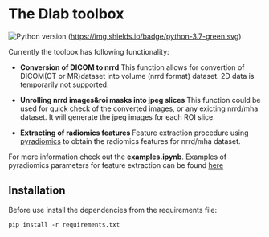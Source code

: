 # The Dlab toolbox

![Python version](https://img.shields.io/badge/python-3.6-green.svg),(https://img.shields.io/badge/python-3.7-green.svg)

Currently the toolbox has following functionality:

* <b>Conversion of DICOM to nrrd</b>
This function allows for convertion of DICOM(CT or MR)dataset into volume (nrrd format) dataset. 2D data is temporarily not supported.

* <b>Unrolling nrrd images&roi masks into jpeg slices </b>
This function could be used for quick check of the converted images, or any exicting nrrd/mha dataset. It will generate the jpeg images for each ROI slice.

* <b>Extracting of radiomics features </b>
Feature extraction procedure using [pyradiomics](http://www.simpleitk.org/SimpleITK/resources/software.html) to obtain the radiomics features for nrrd/mha dataset.



For more information check out the <b>examples.ipynb</b>.
Examples of pyradiomics parameters for feature extraction can be found [here](https://github.com/Radiomics/pyradiomics/tree/master/examples/exampleSettings)


## Installation

Before use install the dependencies from the requirements file:

```
pip install -r requirements.txt
```


